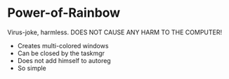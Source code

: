 # Power-of-Rainbow

Virus-joke, harmless.
DOES NOT CAUSE ANY HARM TO THE COMPUTER!

- Creates multi-colored windows
- Can be closed by the taskmgr
- Does not add himself to autoreg 
- So simple
